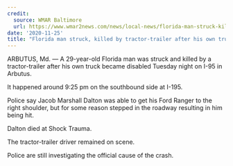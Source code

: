 ```yaml
---
credit:
  source: WMAR Baltimore
  url: https://www.wmar2news.com/news/local-news/florida-man-struck-killed-by-tractor-trailer-after-his-own-truck-became-disabled-in-arbutus
date: '2020-11-25'
title: "Florida man struck, killed by tractor-trailer after his own truck became disabled in Arbutus"
---
```

ARBUTUS, Md. — A 29-year-old Florida man was struck and killed by a tractor-trailer after his own truck became disabled Tuesday night on I-95 in Arbutus.

It happened around 9:25 pm on the southbound side at I-195.

Police say Jacob Marshall Dalton was able to get his Ford Ranger to the right shoulder, but for some reason stepped in the roadway resulting in him being hit.

Dalton died at Shock Trauma.

The tractor-trailer driver remained on scene.

Police are still investigating the official cause of the crash.

